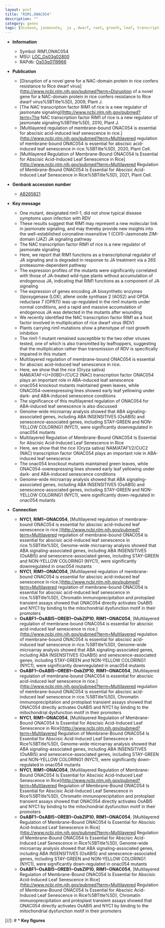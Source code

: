 ```yaml
---
layout: post
title: "RIM1,ONAC054"
description: ""
category: genes
tags: [disease, jasmonate,  ja , dwarf, root, growth, leaf, transcription factor, leaf senescence, senescence,  ABA , abscisic acid, ABA]
---
```


* **Information**  
    + Symbol: RIM1,ONAC054  
    + MSU: [LOC_Os03g02800](http://rice.uga.edu/cgi-bin/ORF_infopage.cgi?orf=LOC_Os03g02800)  
    + RAPdb: [Os03g0119966](http://rapdb.dna.affrc.go.jp/viewer/gbrowse_details/irgsp1?name=Os03g0119966)  

* **Publication**  
    + [Disruption of a novel gene for a NAC-domain protein in rice confers resistance to Rice dwarf virus](http://www.ncbi.nlm.nih.gov/pubmed?term=Disruption of a novel gene for a NAC-domain protein in rice confers resistance to Rice dwarf virus%5BTitle%5D), 2009, Plant J.
    + [The NAC transcription factor RIM1 of rice is a new regulator of jasmonate signaling](http://www.ncbi.nlm.nih.gov/pubmed?term=The NAC transcription factor RIM1 of rice is a new regulator of jasmonate signaling%5BTitle%5D), 2010, Plant J.
    + [Multilayered regulation of membrane-bound ONAC054 is essential for abscisic acid-induced leaf senescence in rice.](http://www.ncbi.nlm.nih.gov/pubmed?term=Multilayered regulation of membrane-bound ONAC054 is essential for abscisic acid-induced leaf senescence in rice.%5BTitle%5D), 2020, Plant Cell.
    + [Multilayered Regulation of Membrane-Bound ONAC054 Is Essential for Abscisic Acid-Induced Leaf Senescence in Rice](http://www.ncbi.nlm.nih.gov/pubmed?term=Multilayered Regulation of Membrane-Bound ONAC054 Is Essential for Abscisic Acid-Induced Leaf Senescence in Rice%5BTitle%5D), 2021, Plant Cell.

* **Genbank accession number**  
    + [AB265821](http://www.ncbi.nlm.nih.gov/nuccore/AB265821)

* **Key message**  
    + One mutant, designated rim1-1, did not show typical disease symptoms upon infection with RDV
    + These results suggest that RIM1 may represent a new molecular link in jasmonate signaling, and may thereby provide new insights into the well-established coronatine-insensitive 1 (COI1)-Jasmonate ZIM-domain (JAZ) JA signaling pathway
    + The NAC transcription factor RIM1 of rice is a new regulator of jasmonate signaling
    + Here, we report that RIM1 functions as a transcriptional regulator of JA signaling and is degraded in response to JA treatment via a 26S proteasome-dependent pathway
    + The expression profiles of the mutants were significantly correlated with those of JA-treated wild-type plants without accumulation of endogenous JA, indicating that RIM1 functions as a component of JA signaling
    + The expression of genes encoding JA biosynthetic enzymes (lipoxygenase (LOX), allene oxide synthase 2 (AOS2) and OPDA reductase 7 (OPR7)) was up-regulated in the rim1 mutants under normal conditions, and a rapid and massive accumulation of endogenous JA was detected in the mutants after wounding
    + We recently identified the NAC transcription factor RIM1 as a host factor involved in multiplication of rice dwarf virus (RDV)
    + Plants carrying rim1 mutations show a phenotype of root growth inhibition
    + The rim1-1 mutant remained susceptible to the two other viruses tested, one of which is also transmitted by leafhoppers, suggesting that the multiplication rather than transmission of RDV is specifically impaired in this mutant
    + Multilayered regulation of membrane-bound ONAC054 is essential for abscisic acid-induced leaf senescence in rice.
    + Here, we show that the rice (Oryza sativa) NAM/ATAF<U+00BD>/CUC2 (NAC) transcription factor ONAC054 plays an important role in ABA-induced leaf senescence
    + onac054 knockout mutants maintained green leaves, while ONAC054-overexpressing lines showed early leaf yellowing under dark- and ABA-induced senescence conditions
    + The significance of this multilayered regulation of ONAC054 for ABA-induced leaf senescence is also discussed
    + Genome-wide microarray analysis showed that ABA signaling-associated genes, including ABA INSENSITIVE5 (OsABI5) and senescence-associated genes, including STAY-GREEN and NON-YELLOW COLORING1 (NYC1), were significantly downregulated in onac054 mutants
    + Multilayered Regulation of Membrane-Bound ONAC054 Is Essential for Abscisic Acid-Induced Leaf Senescence in Rice
    + Here, we show that the rice (Oryza sativa) NAM/ATAF1/2/CUC2 (NAC) transcription factor ONAC054 plays an important role in ABA-induced leaf senescence
    + The onac054 knockout mutants maintained green leaves, while ONAC054-overexpressing lines showed early leaf yellowing under dark- and ABA-induced senescence conditions
    + Genome-wide microarray analysis showed that ABA signaling-associated genes, including ABA INSENSITIVE5 (OsABI5) and senescence-associated genes, including STAY-GREEN and NON-YELLOW COLORING1 (NYC1), were significantly down-regulated in onac054 mutants

* **Connection**  
    + __NYC1__, __RIM1~ONAC054__, [Multilayered regulation of membrane-bound ONAC054 is essential for abscisic acid-induced leaf senescence in rice.](http://www.ncbi.nlm.nih.gov/pubmed?term=Multilayered regulation of membrane-bound ONAC054 is essential for abscisic acid-induced leaf senescence in rice.%5BTitle%5D),  Genome-wide microarray analysis showed that ABA signaling-associated genes, including ABA INSENSITIVE5 (OsABI5) and senescence-associated genes, including STAY-GREEN and NON-YELLOW COLORING1 (NYC1), were significantly downregulated in onac054 mutants
    + __NYC1__, __RIM1~ONAC054__, [Multilayered regulation of membrane-bound ONAC054 is essential for abscisic acid-induced leaf senescence in rice.](http://www.ncbi.nlm.nih.gov/pubmed?term=Multilayered regulation of membrane-bound ONAC054 is essential for abscisic acid-induced leaf senescence in rice.%5BTitle%5D),  Chromatin immunoprecipitation and protoplast transient assays showed that ONAC054 directly activates OsABI5 and NYC1 by binding to the mitochondrial dysfunction motif in their promoters
    + __OsABF1~OsABI5~OREB1~OsbZIP10__, __RIM1~ONAC054__, [Multilayered regulation of membrane-bound ONAC054 is essential for abscisic acid-induced leaf senescence in rice.](http://www.ncbi.nlm.nih.gov/pubmed?term=Multilayered regulation of membrane-bound ONAC054 is essential for abscisic acid-induced leaf senescence in rice.%5BTitle%5D),  Genome-wide microarray analysis showed that ABA signaling-associated genes, including ABA INSENSITIVE5 (OsABI5) and senescence-associated genes, including STAY-GREEN and NON-YELLOW COLORING1 (NYC1), were significantly downregulated in onac054 mutants
    + __OsABF1~OsABI5~OREB1~OsbZIP10__, __RIM1~ONAC054__, [Multilayered regulation of membrane-bound ONAC054 is essential for abscisic acid-induced leaf senescence in rice.](http://www.ncbi.nlm.nih.gov/pubmed?term=Multilayered regulation of membrane-bound ONAC054 is essential for abscisic acid-induced leaf senescence in rice.%5BTitle%5D),  Chromatin immunoprecipitation and protoplast transient assays showed that ONAC054 directly activates OsABI5 and NYC1 by binding to the mitochondrial dysfunction motif in their promoters
    + __NYC1__, __RIM1~ONAC054__, [Multilayered Regulation of Membrane-Bound ONAC054 Is Essential for Abscisic Acid-Induced Leaf Senescence in Rice](http://www.ncbi.nlm.nih.gov/pubmed?term=Multilayered Regulation of Membrane-Bound ONAC054 Is Essential for Abscisic Acid-Induced Leaf Senescence in Rice%5BTitle%5D),  Genome-wide microarray analysis showed that ABA signaling-associated genes, including ABA INSENSITIVE5 (OsABI5) and senescence-associated genes, including STAY-GREEN and NON-YELLOW COLORING1 (NYC1), were significantly down-regulated in onac054 mutants
    + __NYC1__, __RIM1~ONAC054__, [Multilayered Regulation of Membrane-Bound ONAC054 Is Essential for Abscisic Acid-Induced Leaf Senescence in Rice](http://www.ncbi.nlm.nih.gov/pubmed?term=Multilayered Regulation of Membrane-Bound ONAC054 Is Essential for Abscisic Acid-Induced Leaf Senescence in Rice%5BTitle%5D),  Chromatin immunoprecipitation and protoplast transient assays showed that ONAC054 directly activates OsABI5 and NYC1 by binding to the mitochondrial dysfunction motif in their promoters
    + __OsABF1~OsABI5~OREB1~OsbZIP10__, __RIM1~ONAC054__, [Multilayered Regulation of Membrane-Bound ONAC054 Is Essential for Abscisic Acid-Induced Leaf Senescence in Rice](http://www.ncbi.nlm.nih.gov/pubmed?term=Multilayered Regulation of Membrane-Bound ONAC054 Is Essential for Abscisic Acid-Induced Leaf Senescence in Rice%5BTitle%5D),  Genome-wide microarray analysis showed that ABA signaling-associated genes, including ABA INSENSITIVE5 (OsABI5) and senescence-associated genes, including STAY-GREEN and NON-YELLOW COLORING1 (NYC1), were significantly down-regulated in onac054 mutants
    + __OsABF1~OsABI5~OREB1~OsbZIP10__, __RIM1~ONAC054__, [Multilayered Regulation of Membrane-Bound ONAC054 Is Essential for Abscisic Acid-Induced Leaf Senescence in Rice](http://www.ncbi.nlm.nih.gov/pubmed?term=Multilayered Regulation of Membrane-Bound ONAC054 Is Essential for Abscisic Acid-Induced Leaf Senescence in Rice%5BTitle%5D),  Chromatin immunoprecipitation and protoplast transient assays showed that ONAC054 directly activates OsABI5 and NYC1 by binding to the mitochondrial dysfunction motif in their promoters

[//]: # * **Key figures**  


